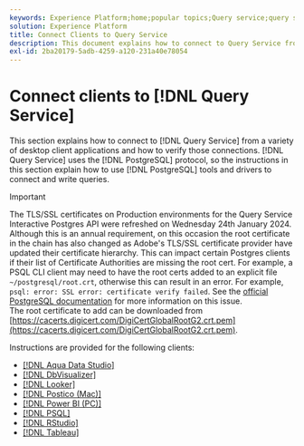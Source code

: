 ```yaml
---
keywords: Experience Platform;home;popular topics;Query service;query service;connect;connect to query service;aqua data studio;Aqua Data Studio;Looker;looker;Postico;postico;Power BI;power bi;psql;rstudio;PSQL;RStudio;Tableau;tableau;
solution: Experience Platform
title: Connect Clients to Query Service
description: This document explains how to connect to Query Service from a variety of desktop client applications and how to verify those connections.
exl-id: 2ba20179-5adb-4259-a120-231a40e78054
---
```

# Connect clients to [!DNL Query Service]

This section explains how to connect to [!DNL Query Service] from a variety of desktop client applications and how to verify those connections. [!DNL Query Service] uses the [!DNL PostgreSQL] protocol, so the instructions in this section explain how to use [!DNL PostgreSQL] tools and drivers to connect and write queries.

>[!IMPORTANT]
>
>The TLS/SSL certificates on Production environments for the Query Service Interactive Postgres API were refreshed on Wednesday 24th January 2024.<br>Although this is an annual requirement, on this occasion the root certificate in the chain has also changed as Adobe's TLS/SSL certificate provider have updated their certificate hierarchy. This can impact certain Postgres clients if their list of Certificate Authorities are missing the root cert. For example, a PSQL CLI client may need to have the root certs added to an explicit file `~/postgresql/root.crt`, otherwise this can result in an error. For example, `psql: error: SSL error: certificate verify failed`. See the [official PostgreSQL documentation](https://www.postgresql.org/docs/current/libpq-ssl.html#LIBQ-SSL-CERTIFICATES) for more information on this issue.<br>The root certificate to add can be downloaded from [https://cacerts.digicert.com/DigiCertGlobalRootG2.crt.pem](https://cacerts.digicert.com/DigiCertGlobalRootG2.crt.pem).

Instructions are provided for the following clients:

- [[!DNL Aqua Data Studio]](./aqua-data-studio.md)
- [[!DNL DbVisualizer]](./dbvisulaizer.md)
- [[!DNL Looker]](./looker.md)
- [[!DNL Postico (Mac)]](./postico.md)
- [[!DNL Power BI (PC)]](./power-bi.md)
- [[!DNL PSQL]](./psql.md)
- [[!DNL RStudio]](./rstudio.md)
- [[!DNL Tableau]](./tableau.md)
